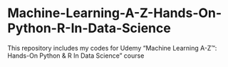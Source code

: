 # Machine-Learning-A-Z-Hands-On-Python-R-In-Data-Science
This repository includes my codes for Udemy “Machine Learning A-Z™: Hands-On Python &amp; R In Data Science” course

